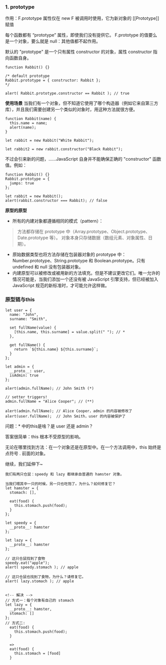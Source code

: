 ### 1. prototype
作用：F.prototype 属性仅在 new F 被调用时使用，它为新对象的 [[Prototype]] 赋值

每个函数都有 “prototype” 属性，即使我们没有提供它。
F.prototype 的值要么是一个对象，要么就是 null：其他值都不起作用。

默认的 "prototype" 是一个只有属性 constructor 的对象，属性 constructor 指向函数自身。

```
function Rabbit() {}

/* default prototype
Rabbit.prototype = { constructor: Rabbit };
*/

alert( Rabbit.prototype.constructor == Rabbit ); // true
```

**使用场景**
当我们有一个对象，但不知道它使用了哪个构造器（例如它来自第三方库），并且我们需要创建另一个类似的对象时，用这种方法就很方便。
```
function Rabbit(name) {
  this.name = name;
  alert(name);
}

let rabbit = new Rabbit("White Rabbit");

let rabbit2 = new rabbit.constructor("Black Rabbit");
```

不过会引来新的问题，……JavaScript 自身并不能确保正确的 "constructor" 函数值。例如：
```
function Rabbit() {}
Rabbit.prototype = {
  jumps: true
};

let rabbit = new Rabbit();
alert(rabbit.constructor === Rabbit); // false
```
**原型的原型**
- 所有的内建对象都遵循相同的模式（pattern）：
> 方法都存储在 prototype 中（Array.prototype、Object.prototype、Date.prototype 等）。
对象本身只存储数据（数组元素、对象属性、日期）。
- 原始数据类型也将方法存储在包装器对象的 prototype 中：Number.prototype、String.prototype 和 Boolean.prototype。只有 undefined 和 null 没有包装器对象。
- 内建原型可以被修改或被用新的方法填充。但是不建议更改它们。唯一允许的情况可能是，当我们添加一个还没有被 JavaScript 引擎支持，但已经被加入 JavaScript 规范的新标准时，才可能允许这样做。


### 原型链与this
```
let user = {
  name: "John",
  surname: "Smith",

  set fullName(value) {
    [this.name, this.surname] = value.split(" "); // * 
  },

  get fullName() {
    return `${this.name} ${this.surname}`;
  }
};

let admin = {
  __proto__: user,
  isAdmin: true
};

alert(admin.fullName); // John Smith (*)

// setter triggers!
admin.fullName = "Alice Cooper"; // (**)

alert(admin.fullName); // Alice Cooper，admin 的内容被修改了
alert(user.fullName);  // John Smith，user 的内容被保护了
```

问题：* 中的this是啥？是 user 还是 admin？

答案很简单：this 根本不受原型的影响。

无论在哪里找到方法：在一个对象还是在原型中。在一个方法调用中，this 始终是点符号 . 前面的对象。

继续，我们延伸下~
```
我们有两只仓鼠：speedy 和 lazy 都继承自普通的 hamster 对象。

当我们喂其中一只的时候，另一只也吃饱了。为什么？如何修复它？
let hamster = {
  stomach: [],

  eat(food) {
    this.stomach.push(food);
  }
};

let speedy = {
  __proto__: hamster
};

let lazy = {
  __proto__: hamster
};

// 这只仓鼠找到了食物
speedy.eat("apple");
alert( speedy.stomach ); // apple

// 这只仓鼠也找到了食物，为什么？请修复它。
alert( lazy.stomach ); // apple


<!-- 解决 -->
// 方式一：每个对象有自己的 stomach
let lazy = {
  __proto__: hamster,
  stomach: []
};
// 方式二: 
  eat(food) {
    this.stomach.push(food);
  }

  =>
  eat(food) {
    this.stomach = [food]
  }

```









